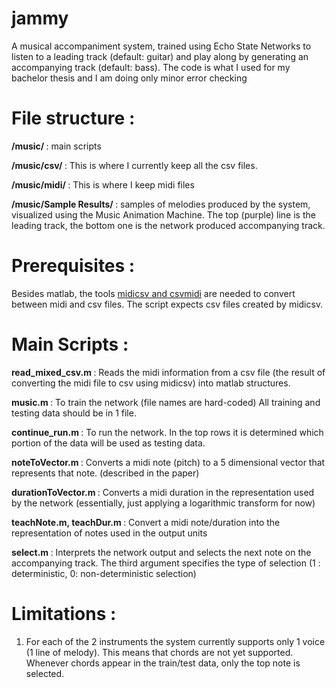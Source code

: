 jammy
=====

A musical accompaniment system, trained using Echo State Networks to listen to a leading track (default: guitar) and play along by generating an accompanying track (default: bass). The code is what I used for my bachelor thesis and I am doing only minor error checking


<b> File structure </b>: 
=====

<b> /music/ </b> : main scripts

<b> /music/csv/ </b>: This is where I currently keep all the csv files.

<b> /music/midi/ </b>: This is where I keep midi files

<b>/music/Sample Results/ </b>: samples of melodies produced by the system, visualized using the Music Animation Machine. The top (purple) line is the leading track, the bottom one is the network produced accompanying track.


<b> Prerequisites </b>:
=====

Besides matlab, the tools <a href='http://www.fourmilab.ch/webtools/midicsv/'>midicsv and csvmidi</a> are needed to convert between midi and csv files. The script expects csv files created by midicsv.

<b> Main Scripts </b>: 
=====

<b>read\_mixed\_csv.m </b>: Reads the midi information from a csv file (the result of converting the midi file to csv using midicsv) into matlab structures.

<b>music.m </b>: To train the network (file names are hard-coded) All training and testing data should be in 1 file.

<b> continue_run.m </b>: To run the network. In the top rows it is determined which portion of the data will be used as testing data.

<b> noteToVector.m </b>: Converts a midi note (pitch) to a 5 dimensional vector that represents that note. (described in the paper)

<b> durationToVector.m </b>: Converts a midi duration in the representation used by the network (essentially, just applying a logarithmic transform for now)

<b> teachNote.m, teachDur.m </b>: Convert a midi note/duration into the representation of notes used in the output units

<b> select.m </b>: Interprets the network output and selects the next note on the accompanying track. The third argument specifies the type of selection (1 : deterministic, 0: non-deterministic selection)

<b> Limitations </b>: 
=====

1. For each of the 2 instruments the system currently supports only 1 voice (1 line of melody). This means that chords are not yet supported. Whenever chords appear in the train/test data, only the top note is selected.

